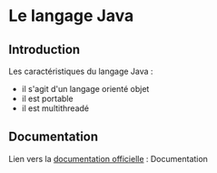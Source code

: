 # Le langage Java

## Introduction

Les caractéristiques du langage Java :
- il s'agit d'un langage orienté objet
- il est portable
- il est multithreadé

## Documentation

Lien vers la [documentation officielle](https://docs.oracle.com/en/java/) : Documentation